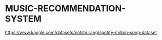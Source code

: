 # MUSIC-RECOMMENDATION-SYSTEM
https://www.kaggle.com/datasets/notshrirang/spotify-million-song-dataset
